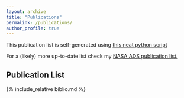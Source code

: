 ```yaml
---
layout: archive
title: "Publications"
permalink: /publications/
author_profile: true
---
```


This publication list is self-generated using [this neat python script](https://github.com/balbinot/balbinot.github.io/blob/master/md-generators/mkpublist.py)

For a (likely) more up-to-date list check my [NASA ADS publication list.](https://ui.adsabs.harvard.edu/search/filter_database_fq_database=OR&filter_database_fq_database=database:%22astronomy%22&q=author%3A(%22balbinot%2C%20eduardo%22)&fq=%7B!type%3Daqp%20v%3D%24fq_database%7D&fq_database=(database%3A%22astronomy%22)&sort=score%20desc&format=SHORT&unprocessed_parameter=qform&unprocessed_parameter=adsobj_query/)

## Publication List


{% include_relative biblio.md %}

